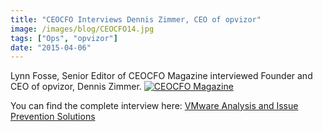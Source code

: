 ```yaml
---
title: "CEOCFO Interviews Dennis Zimmer, CEO of opvizor"
image: /images/blog/CEOCFO14.jpg
tags: ["Ops", "opvizor"]
date: "2015-04-06"
---
```


Lynn Fosse, Senior Editor of CEOCFO Magazine interviewed Founder and CEO of opvizor, Dennis Zimmer. [![CEOCFO Magazine](/images/blog/CEOCFO14.jpg)](http://www.ceocfointerviews.com)

You can find the complete interview here: [VMware Analysis and Issue Prevention Solutions](https://ceocfointerviews.com/interviews/opvizor15.htm)
